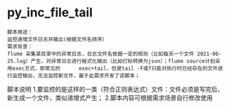 # py_inc_file_tail
    脚本用途：
    监控递增文件日志并输出(根据文件名排序）
    需求背景：
    flume 采集某目录中的异常日志，日志文件名依据一定的规则（比如每天一个文件 2021-06-25.log）产生，对异常日志进行格式化输出（比如打标转换为json）；flume source计划采用exec方式，即常见的      exec+tail，但是tail -F或f只能对执行时已经存在的文件进行监控输出，无法监控新文件，基于此需求开发了该脚本；
   脚本说明
   1.要监控的是这样的一类（符合正则表达式）文件：文件必须是写完后，新生成一个文件，类似递增式产生；
   2.脚本内容可根据需求场景自行修改使用
